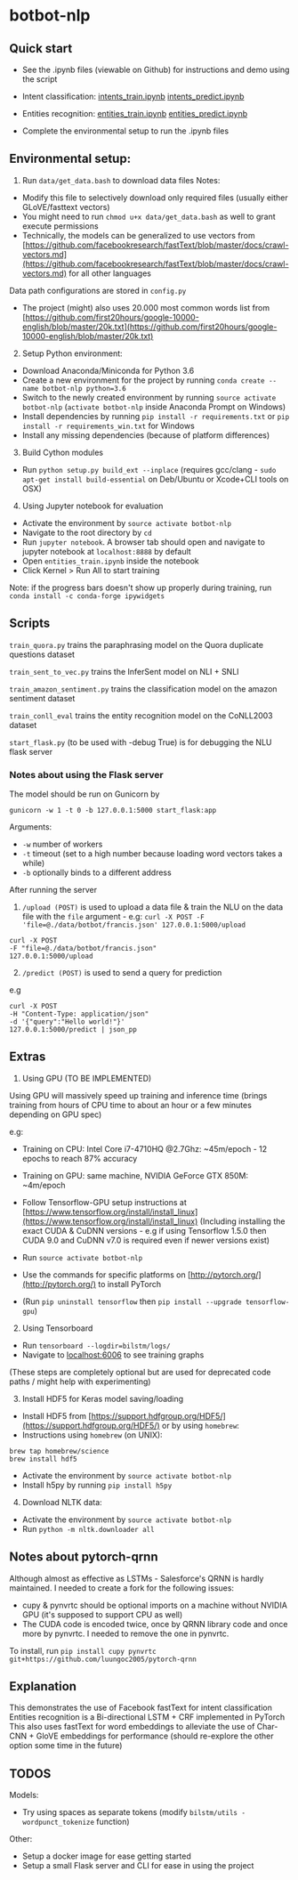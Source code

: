 # botbot-nlp

## Quick start
- See the .ipynb files (viewable on Github) for instructions and demo using the script

- Intent classification:
[intents_train.ipynb](https://github.com/2359media/botbot-nlp/blob/master/text_classification/intents_train.ipynb)
[intents_predict.ipynb](https://github.com/2359media/botbot-nlp/blob/master/text_classification/intents_predict.ipynb)

- Entities recognition:
[entities_train.ipynb](https://github.com/2359media/botbot-nlp/blob/master/entities_recognition/entities_train.ipynb)
[entities_predict.ipynb](https://github.com/2359media/botbot-nlp/blob/master/entities_recognition/entities_predict.ipynb)

- Complete the environmental setup to run the .ipynb files

## Environmental setup:

1. Run `data/get_data.bash` to download data files
Notes:
- Modify this file to selectively download only required files (usually either GLoVE/fasttext vectors)
- You might need to run `chmod u+x data/get_data.bash` as well to grant execute permissions
- Technically, the models can be generalized to use vectors from [https://github.com/facebookresearch/fastText/blob/master/docs/crawl-vectors.md](https://github.com/facebookresearch/fastText/blob/master/docs/crawl-vectors.md) for all other languages

Data path configurations are stored in `config.py`

- The project (might) also uses 20.000 most common words list from [https://github.com/first20hours/google-10000-english/blob/master/20k.txt](https://github.com/first20hours/google-10000-english/blob/master/20k.txt)

2. Setup Python environment:
- Download Anaconda/Miniconda for Python 3.6
- Create a new environment for the project by running `conda create --name botbot-nlp python=3.6`
- Switch to the newly created environment by running `source activate botbot-nlp` (`activate botbot-nlp` inside Anaconda Prompt on Windows)
- Install dependencies by running `pip install -r requirements.txt` or `pip install -r requirements_win.txt` for Windows
- Install any missing dependencies (because of platform differences)

3. Build Cython modules
- Run `python setup.py build_ext --inplace` (requires gcc/clang - `sudo apt-get install build-essential` on Deb/Ubuntu or Xcode+CLI tools on OSX)

4. Using Jupyter notebook for evaluation
- Activate the environment by `source activate botbot-nlp`
- Navigate to the root directory by `cd`
- Run `jupyter notebook`. A browser tab should open and navigate to jupyter notebook at `localhost:8888` by default
- Open `entities_train.ipynb` inside the notebook
- Click Kernel > Run All to start training

Note: if the progress bars doesn't show up properly during training, run `conda install -c conda-forge ipywidgets`

## Scripts
`train_quora.py` trains the paraphrasing model on the Quora duplicate questions dataset

`train_sent_to_vec.py` trains the InferSent model on NLI + SNLI

`train_amazon_sentiment.py` trains the classification model on the amazon sentiment dataset

`train_conll_eval` trains the entity recognition model on the CoNLL2003 dataset

`start_flask.py` (to be used with -debug True) is for debugging the NLU flask server

### Notes about using the Flask server
The model should be run on Gunicorn by

`gunicorn -w 1 -t 0 -b 127.0.0.1:5000 start_flask:app`

Arguments:
- `-w` number of workers
- `-t` timeout (set to a high number because loading word vectors takes a while)
- `-b` optionally binds to a different address

After running the server
1. `/upload (POST)` is used to upload a data file & train the NLU on the data file with the `file` argument - e.g: `curl -X POST -F 'file=@./data/botbot/francis.json' 127.0.0.1:5000/upload`
```
curl -X POST 
-F "file=@./data/botbot/francis.json"
127.0.0.1:5000/upload
```

2. `/predict (POST)` is used to send a query for prediction

e.g
```
curl -X POST
-H "Content-Type: application/json"  
-d '{"query":"Hello world!"}' 
127.0.0.1:5000/predict | json_pp
```

## Extras

1. Using GPU (TO BE IMPLEMENTED)

Using GPU will massively speed up training and inference time (brings training from hours of CPU time to about an hour or a few minutes depending on GPU spec)

e.g:
- Training on CPU: Intel Core i7-4710HQ @2.7Ghz: ~45m/epoch - 12 epochs to reach 87% accuracy
- Training on GPU: same machine, NVIDIA GeForce GTX 850M: ~4m/epoch 

- Follow Tensorflow-GPU setup instructions at [https://www.tensorflow.org/install/install_linux](https://www.tensorflow.org/install/install_linux) (Including installing the exact CUDA & CuDNN versions - e.g if using Tensorflow 1.5.0 then CUDA 9.0 and CuDNN v7.0 is required even if newer versions exist)
- Run `source activate botbot-nlp`
- Use the commands for specific platforms on [http://pytorch.org/](http://pytorch.org/) to install PyTorch
- (Run `pip uninstall tensorflow` then `pip install --upgrade tensorflow-gpu`)

2. Using Tensorboard
- Run `tensorboard --logdir=bilstm/logs/`
- Navigate to [localhost:6006](localhost:6006) to see training graphs

(These steps are completely optional but are used for deprecated code paths / might help with experimenting)

3. Install HDF5 for Keras model saving/loading
- Install HDF5 from [https://support.hdfgroup.org/HDF5/](https://support.hdfgroup.org/HDF5/) or by using `homebrew`:
- Instructions using `homebrew` (on UNIX):
```
brew tap homebrew/science
brew install hdf5
```

- Activate the environment by `source activate botbot-nlp`
- Install h5py by running `pip install h5py`

4. Download NLTK data:
- Activate the environment by `source activate botbot-nlp`
- Run `python -m nltk.downloader all`

## Notes about pytorch-qrnn
Although almost as effective as LSTMs - Salesforce's QRNN is hardly maintained. I needed to create a fork for the following issues:
- cupy & pynvrtc should be optional imports on a machine without NVIDIA GPU (it's supposed to support CPU as well)
- The CUDA code is encoded twice, once by QRNN library code and once more by pynvrtc. I needed to remove the one in pynvrtc.

To install, run `pip install cupy pynvrtc git+https://github.com/luungoc2005/pytorch-qrnn`

## Explanation
This demonstrates the use of Facebook fastText for intent classification
Entities recognition is a Bi-directional LSTM + CRF implemented in PyTorch
This also uses fastText for word embeddings to alleviate the use of Char-CNN + GloVE embeddings for performance (should re-explore the other option some time in the future)

## TODOS

Models:
- Try using spaces as separate tokens (modify `bilstm/utils - wordpunct_tokenize` function)

Other:

- Setup a docker image for ease getting started
- Setup a small Flask server and CLI for ease in using the project